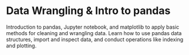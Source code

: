 # Data Wrangling & Intro to pandas

Introduction to pandas, Jupyter notebook, and matplotlib to apply basic methods for cleaning and wrangling data. Learn how to use pandas data structures, import and inspect data, and conduct operations like indexing and plotting.
